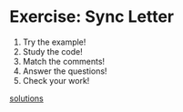 # Exercise: Sync Letter

1. Try the example!
1. Study the code!
1. Match the comments!
1. Answer the questions!
1. Check your work!

[solutions](/examples/e1_sync_letter/index_solution.js)
